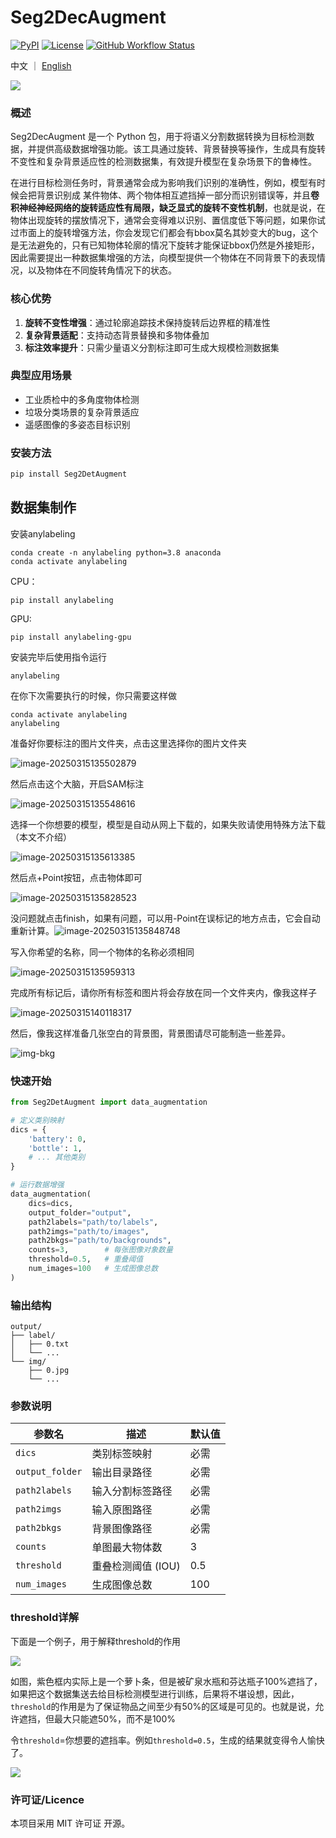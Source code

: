 # Seg2DecAugment

 [![PyPI](https://img.shields.io/pypi/v/Seg2DetAugment.svg)](https://pypi.org/project/Seg2DecAugment/) [![License](https://img.shields.io/badge/License-MIT-blue.svg)](https://opensource.org/licenses/MIT) [![GitHub Workflow Status](https://img.shields.io/github/actions/workflow/status/Huuuuugh/Seg2DecAugment/ci.yml?branch=main)](https://github.com/Huuuuugh/Seg2DetAugment/actions)

中文 ｜  [English ](https://github.com/Huuuuugh/Seg2DetAugment/blob/main/README.md)

![](images/README/image-20250315125957393-17420166284586.png)

### 概述

Seg2DecAugment 是一个 Python 包，用于将语义分割数据转换为目标检测数据，并提供高级数据增强功能。该工具通过旋转、背景替换等操作，生成具有旋转不变性和复杂背景适应性的检测数据集，有效提升模型在复杂场景下的鲁棒性。

在进行目标检测任务时，背景通常会成为影响我们识别的准确性，例如，模型有时候会把背景识别成 某件物体、两个物体相互遮挡掉一部分而识别错误等，并且**卷积神经神经网络的旋转适应性有局限，缺乏显式的旋转不变性机制**，也就是说，在物体出现旋转的摆放情况下，通常会变得难以识别、置信度低下等问题，如果你试过市面上的旋转增强方法，你会发现它们都会有bbox莫名其妙变大的bug，这个是无法避免的，只有已知物体轮廓的情况下旋转才能保证bbox仍然是外接矩形，因此需要提出一种数据集增强的方法，向模型提供一个物体在不同背景下的表现情况，以及物体在不同旋转角情况下的状态。

### 核心优势

1. **旋转不变性增强**：通过轮廓追踪技术保持旋转后边界框的精准性
2. **复杂背景适配**：支持动态背景替换和多物体叠加
3. **标注效率提升**：只需少量语义分割标注即可生成大规模检测数据集

### 典型应用场景

- 工业质检中的多角度物体检测
- 垃圾分类场景的复杂背景适应
- 遥感图像的多姿态目标识别

### 安装方法

```bash
pip install Seg2DetAugment
```

## 数据集制作

安装anylabeling

```
conda create -n anylabeling python=3.8 anaconda
conda activate anylabeling
```

CPU：

```
pip install anylabeling
```

GPU:

```
pip install anylabeling-gpu
```

安装完毕后使用指令运行

```
anylabeling
```

在你下次需要执行的时候，你只需要这样做

```
conda activate anylabeling
anylabeling
```

准备好你要标注的图片文件夹，点击这里选择你的图片文件夹

![image-20250315135502879](https://huugh.cn/images/%E4%BD%BF%E7%94%A8%E8%AF%AD%E4%B9%89%E5%88%86%E5%89%B2%E7%9A%84%E5%8A%9E%E6%B3%95%E5%A2%9E%E5%BC%BA%E7%9B%AE%E6%A0%87%E6%A3%80%E6%B5%8B%E7%9A%84%E6%95%B0%E6%8D%AE%E9%9B%86/image-20250315135502879.png)

然后点击这个大脑，开启SAM标注

![image-20250315135548616](https://huugh.cn/images/%E4%BD%BF%E7%94%A8%E8%AF%AD%E4%B9%89%E5%88%86%E5%89%B2%E7%9A%84%E5%8A%9E%E6%B3%95%E5%A2%9E%E5%BC%BA%E7%9B%AE%E6%A0%87%E6%A3%80%E6%B5%8B%E7%9A%84%E6%95%B0%E6%8D%AE%E9%9B%86/image-20250315135548616.png)

选择一个你想要的模型，模型是自动从网上下载的，如果失败请使用特殊方法下载（本文不介绍）

![image-20250315135613385](https://huugh.cn/images/%E4%BD%BF%E7%94%A8%E8%AF%AD%E4%B9%89%E5%88%86%E5%89%B2%E7%9A%84%E5%8A%9E%E6%B3%95%E5%A2%9E%E5%BC%BA%E7%9B%AE%E6%A0%87%E6%A3%80%E6%B5%8B%E7%9A%84%E6%95%B0%E6%8D%AE%E9%9B%86/image-20250315135613385.png)

然后点+Point按钮，点击物体即可

![image-20250315135828523](https://huugh.cn/images/%E4%BD%BF%E7%94%A8%E8%AF%AD%E4%B9%89%E5%88%86%E5%89%B2%E7%9A%84%E5%8A%9E%E6%B3%95%E5%A2%9E%E5%BC%BA%E7%9B%AE%E6%A0%87%E6%A3%80%E6%B5%8B%E7%9A%84%E6%95%B0%E6%8D%AE%E9%9B%86/image-20250315135828523.png)

没问题就点击finish，如果有问题，可以用-Point在误标记的地方点击，它会自动重新计算。![image-20250315135848748](https://huugh.cn/images/%E4%BD%BF%E7%94%A8%E8%AF%AD%E4%B9%89%E5%88%86%E5%89%B2%E7%9A%84%E5%8A%9E%E6%B3%95%E5%A2%9E%E5%BC%BA%E7%9B%AE%E6%A0%87%E6%A3%80%E6%B5%8B%E7%9A%84%E6%95%B0%E6%8D%AE%E9%9B%86/image-20250315135848748.png)

写入你希望的名称，同一个物体的名称必须相同

![image-20250315135959313](https://huugh.cn/images/%E4%BD%BF%E7%94%A8%E8%AF%AD%E4%B9%89%E5%88%86%E5%89%B2%E7%9A%84%E5%8A%9E%E6%B3%95%E5%A2%9E%E5%BC%BA%E7%9B%AE%E6%A0%87%E6%A3%80%E6%B5%8B%E7%9A%84%E6%95%B0%E6%8D%AE%E9%9B%86/image-20250315135959313.png)

完成所有标记后，请你所有标签和图片将会存放在同一个文件夹内，像我这样子

![image-20250315140118317](https://huugh.cn/images/%E4%BD%BF%E7%94%A8%E8%AF%AD%E4%B9%89%E5%88%86%E5%89%B2%E7%9A%84%E5%8A%9E%E6%B3%95%E5%A2%9E%E5%BC%BA%E7%9B%AE%E6%A0%87%E6%A3%80%E6%B5%8B%E7%9A%84%E6%95%B0%E6%8D%AE%E9%9B%86/image-20250315140118317.png)

然后，像我这样准备几张空白的背景图，背景图请尽可能制造一些差异。

![img-bkg](https://huugh.cn/images/%E4%BD%BF%E7%94%A8%E8%AF%AD%E4%B9%89%E5%88%86%E5%89%B2%E7%9A%84%E5%8A%9E%E6%B3%95%E5%A2%9E%E5%BC%BA%E7%9B%AE%E6%A0%87%E6%A3%80%E6%B5%8B%E7%9A%84%E6%95%B0%E6%8D%AE%E9%9B%86/image-20250317101533565.png)

### 快速开始

```python
from Seg2DetAugment import data_augmentation

# 定义类别映射
dics = {
    'battery': 0,
    'bottle': 1,
    # ... 其他类别
}

# 运行数据增强
data_augmentation(
    dics=dics,
    output_folder="output",
    path2labels="path/to/labels",
    path2imgs="path/to/images",
    path2bkgs="path/to/backgrounds",
    counts=3,        # 每张图像对象数量
    threshold=0.5,   # 重叠阈值
    num_images=100   # 生成图像总数
)
```

### 输出结构

```plaintext
output/
├── label/
│   ├── 0.txt
│   └── ...
└── img/
    ├── 0.jpg
    └── ...
```

### 参数说明

| 参数名          | 描述               | 默认值 |
| --------------- | ------------------ | ------ |
| `dics`          | 类别标签映射       | 必需   |
| `output_folder` | 输出目录路径       | 必需   |
| `path2labels`   | 输入分割标签路径   | 必需   |
| `path2imgs`     | 输入原图路径       | 必需   |
| `path2bkgs`     | 背景图像路径       | 必需   |
| `counts`        | 单图最大物体数     | 3      |
| `threshold`     | 重叠检测阈值 (IOU) | 0.5    |
| `num_images`    | 生成图像总数       | 100    |

### threshold详解

下面是一个例子，用于解释threshold的作用

![](images/README_CN/image-20250315143211638.png)

如图，紫色框内实际上是一个萝卜条，但是被矿泉水瓶和芬达瓶子100%遮挡了，如果把这个数据集送去给目标检测模型进行训练，后果将不堪设想，因此，`threshold`的作用是为了保证物品之间至少有50%的区域是可见的。也就是说，允许遮挡，但最大只能遮50%，而不是100%

令`threshold`=你想要的遮挡率。例如`threshold=0.5`，生成的结果就变得令人愉快了。

![](images/README_CN/image-20250315143420850.png)

### 许可证/Licence

本项目采用 MIT 许可证 开源。


